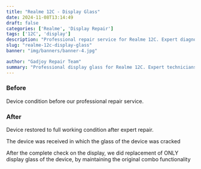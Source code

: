 ```yaml
---
title: "Realme 12C - Display Glass"
date: 2024-11-08T13:14:49
draft: false
categories: ['Realme', 'Display Repair']
tags: ['12C', 'display']
description: "Professional repair service for Realme 12C. Expert diagnosis and quality repairs in Bangalore."
slug: "realme-12c-display-glass"
banner: "img/banners/banner-4.jpg"

author: "Gadjoy Repair Team"
summary: "Professional display glass for Realme 12C. Expert technicians, quality parts, warranty included."
---
```


### Before

Device condition before our professional repair service.

### After

Device restored to full working condition after expert repair.

The device was received in which the glass of the device was cracked

After the complete check on the display, we did replacement of ONLY display glass of the device, by maintaining the original combo functionality